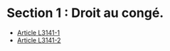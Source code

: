 # Section 1 : Droit au congé.

* [Article L3141-1](./LEGIARTI000006902638.md)
* [Article L3141-2](./LEGIARTI000006902639.md)
